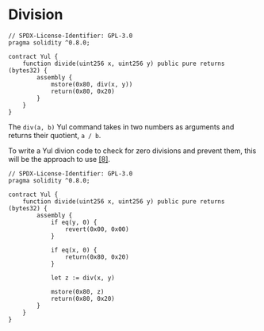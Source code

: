 # Division

```solidity
// SPDX-License-Identifier: GPL-3.0
pragma solidity ^0.8.0;

contract Yul {
    function divide(uint256 x, uint256 y) public pure returns (bytes32) {
        assembly {
            mstore(0x80, div(x, y))
            return(0x80, 0x20)
        }
    }
}
```

The `div(a, b)` Yul command takes in two numbers as arguments and returns their quotient, `a / b`.

To write a Yul divion code to check for zero divisions and prevent them, this will be the approach to use [[8]](https://github.com/ConsenSysMesh/openzeppelin-solidity/blob/master/contracts/math/SafeMath.sol).

```solidity
// SPDX-License-Identifier: GPL-3.0
pragma solidity ^0.8.0;

contract Yul {
    function divide(uint256 x, uint256 y) public pure returns (bytes32) {
        assembly {
            if eq(y, 0) {
                revert(0x00, 0x00)
            }
            
            if eq(x, 0) {
                return(0x80, 0x20)
            }

            let z := div(x, y)

            mstore(0x80, z)
            return(0x80, 0x20)
        }
    }
}
```